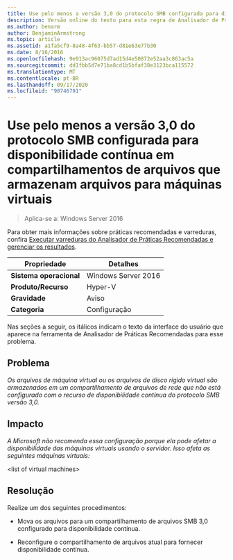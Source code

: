 ```yaml
---
title: Use pelo menos a versão 3,0 do protocolo SMB configurada para disponibilidade contínua em compartilhamentos de arquivos que armazenam arquivos para máquinas virtuais
description: Versão online do texto para esta regra de Analisador de Práticas Recomendadas.
ms.author: benarm
author: BenjaminArmstrong
ms.topic: article
ms.assetid: a1fa5cf9-8a48-4f63-bb57-d81e63e77b30
ms.date: 8/16/2016
ms.openlocfilehash: 9e913ac96075d7ad15d4e50872e52aa3c863ac5a
ms.sourcegitcommit: dd1fbb5d7e71ba8cd1b5bfaf38e3123bca115572
ms.translationtype: MT
ms.contentlocale: pt-BR
ms.lasthandoff: 09/17/2020
ms.locfileid: "90746791"
---
```

# <a name="use-at-least-smb-protocol-version-30-configured-for-continuous-availability-on-file-shares-that-store-files-for-virtual-machines"></a>Use pelo menos a versão 3,0 do protocolo SMB configurada para disponibilidade contínua em compartilhamentos de arquivos que armazenam arquivos para máquinas virtuais

>Aplica-se a: Windows Server 2016

Para obter mais informações sobre práticas recomendadas e varreduras, confira [Executar varreduras do Analisador de Práticas Recomendadas e gerenciar os resultados](https://go.microsoft.com/fwlink/p/?LinkID=223177).

|Propriedade|Detalhes|
|-|-|
|**Sistema operacional**|Windows Server 2016|
|**Produto/Recurso**|Hyper-V|
|**Gravidade**|Aviso|
|**Categoria**|Configuração|

Nas seções a seguir, os itálicos indicam o texto da interface do usuário que aparece na ferramenta de Analisador de Práticas Recomendadas para esse problema.

## <a name="issue"></a>**Problema**
*Os arquivos de máquina virtual ou os arquivos de disco rígido virtual são armazenados em um compartilhamento de arquivos de rede que não está configurado com o recurso de disponibilidade contínua do protocolo SMB versão 3,0.*

## <a name="impact"></a>**Impacto**
*A Microsoft não recomenda essa configuração porque ela pode afetar a disponibilidade das máquinas virtuais usando o servidor. Isso afeta as seguintes máquinas virtuais:*

\<list of virtual machines>

## <a name="resolution"></a>**Resolução**
Realize um dos seguintes procedimentos:

-   Mova os arquivos para um compartilhamento de arquivos SMB 3,0 configurado para disponibilidade contínua.

-   Reconfigure o compartilhamento de arquivos atual para fornecer disponibilidade contínua.



